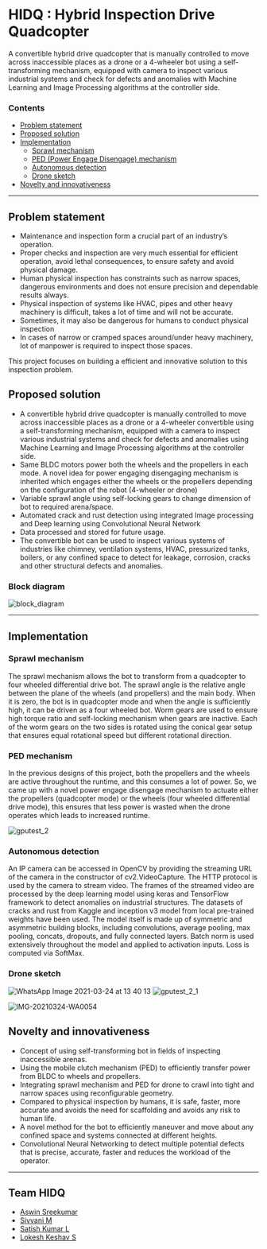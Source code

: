 # HIDQ : Hybrid Inspection Drive Quadcopter

A convertible hybrid drive quadcopter that is manually controlled to move across inaccessible places as a drone or a 4-wheeler bot using a self-transforming mechanism, equipped with camera to inspect various industrial systems and check for defects and anomalies with Machine Learning and Image Processing algorithms at the controller side.

### Contents 
- [Problem statement](#problem-statement)
- [Proposed solution](#proposed-solution)
- [Implementation](#implementation)
  - [Sprawl mechanism](#sprawl-mechanism)
  - [PED (Power Engage Disengage) mechanism](#ped-mechanism)
  - [Autonomous detection](#autonomous-detection)
  - [Drone sketch](#drone-sketch)
- [Novelty and innovativeness](#novelty-and-innovativeness)
 
--------------------------------------------------------------------------

## Problem statement
- Maintenance and inspection form a crucial part of an industry’s operation. 
- Proper checks and inspection are very much essential for efficient operation, avoid lethal consequences, to ensure safety and avoid physical damage. 
- Human physical inspection has constraints such as narrow spaces, dangerous environments and does not ensure precision and dependable results always.
- Physical inspection of systems like HVAC, pipes and other heavy machinery is difficult, takes a lot of time and will not be accurate.
- Sometimes, it may also be dangerous for humans to conduct physical inspection
- In cases of narrow or cramped spaces around/under heavy machinery, lot of manpower is required to inspect those spaces.

This project focuses on building a efficient and innovative solution to this inspection problem.

## Proposed solution
- A convertible hybrid drive quadcopter is manually controlled to move across inaccessible places as a drone or a 4-wheeler convertible using a self-transforming mechanism, equipped with a camera to inspect various industrial systems and check for defects and anomalies using Machine Learning and Image Processing algorithms at the controller side.
- Same BLDC motors power both the wheels and the propellers in each mode. A novel idea for power engaging disengaging mechanism is inherited which engages either the wheels or the propellers depending on the configuration of the robot (4-wheeler or drone) 
- Variable sprawl angle using self-locking gears to change dimension of bot to required arena/space.
- Automated crack and rust detection using integrated Image processing and Deep learning using Convolutional Neural Network
- Data processed and stored for future usage.
- The convertible bot can be used to inspect various systems of industries like chimney, ventilation systems, HVAC, pressurized tanks, boilers, or any confined space to detect for leakage, corrosion, cracks and other structural defects and anomalies.

### Block diagram
![block_diagram](https://user-images.githubusercontent.com/63254914/121786411-458cd300-cbdd-11eb-865a-196d37d3b7b5.png)

----------------------

## Implementation

### Sprawl mechanism
The sprawl mechanism allows the bot to transform from a quadcopter to four wheeled differential drive bot. The sprawl angle is the relative angle between the plane of the wheels (and propellers) and the main body. When it is zero, the bot is in quadcopter mode and when the angle is sufficiently high, it can be driven as a four wheeled bot. Worm gears are used to ensure high torque ratio and self-locking mechanism when gears are inactive. Each of the worm gears on the two sides is rotated using the conical gear setup that ensures equal rotational speed but different rotational direction.

### PED mechanism
In the previous designs of this project, both the propellers and the wheels are active throughout the runtime, and this consumes a lot of power. So, we came up with a novel power engage disengage mechanism to actuate either the propellers (quadcopter mode) or the wheels (four wheeled differential drive mode), this ensures that less power is wasted when the drone operates which leads to increased runtime.


![gputest_2](https://user-images.githubusercontent.com/63254914/122204002-3d25e800-cebc-11eb-870e-8d2952ef6038.gif)


### Autonomous detection
An IP camera can be accessed in OpenCV by providing the streaming URL of the camera in the constructor of cv2.VideoCapture. The HTTP protocol is used by the camera to stream video. The frames of the streamed video are processed by the deep learning model using keras and TensorFlow framework to detect anomalies on industrial structures. The datasets of cracks and rust from Kaggle and inception v3 model from local pre-trained weights have been used. The model itself is made up of symmetric and asymmetric building blocks, including convolutions, average pooling, max pooling, concats, dropouts, and fully connected layers. Batch norm is used extensively throughout the model and applied to activation inputs. Loss is computed via SoftMax.

### Drone sketch
![WhatsApp Image 2021-03-24 at 13 40 13](https://user-images.githubusercontent.com/63254914/121786457-753bdb00-cbdd-11eb-8a6d-b470b71ed607.jpeg)
![gputest_2_1](https://user-images.githubusercontent.com/63254914/122204289-968e1700-cebc-11eb-933c-950bb0961dc6.gif)

![IMG-20210324-WA0054](https://user-images.githubusercontent.com/63254914/121786458-77059e80-cbdd-11eb-857d-4f1eea02548d.jpg)

## Novelty and innovativeness
- Concept of using self-transforming bot in fields of inspecting inaccessible arenas.
- Using the mobile clutch mechanism (PED) to efficiently transfer power from BLDC to wheels and propellers.
-	Integrating sprawl mechanism and PED for drone to crawl into tight and narrow spaces using reconfigurable geometry.
-	Compared to physical inspection by humans, it is safe, faster, more accurate and avoids the need for scaffolding and avoids any risk to human life.
-	A novel method for the bot to efficiently maneuver and move about any confined space and systems connected at different heights.
-	Convolutional Neural Networking to detect multiple potential defects that is precise, accurate, faster and reduces the workload of the operator.

---------------------------------------------------

## Team HIDQ
- [Aswin Sreekumar](https://github.com/aswin-sreekumar)
- [Sivvani M](https://github.com/Msivvani)
- [Satish Kumar L](https://github.com/Satish-Kumar-L)
- [Lokesh Keshav S](https://github.com/dankitydanker)

